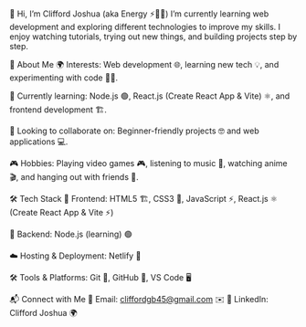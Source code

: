 👋 Hi, I’m Clifford Joshua (aka Energy ⚡🌌✨)
I’m currently learning web development and exploring different technologies to improve my skills. I enjoy watching tutorials, trying out new things, and building projects step by step.

🚀 About Me
🌍 Interests: Web development 🌐, learning new tech 💡, and experimenting with code 👨‍💻.

🎯 Currently learning: Node.js 🟢, React.js (Create React App & Vite) ⚛️, and frontend development 🏗️.

🤝 Looking to collaborate on: Beginner-friendly projects 🤓 and web applications 💻.

🎮 Hobbies: Playing video games 🎮, listening to music 🎵, watching anime 🎬, and hanging out with friends 🎉.

🛠️ Tech Stack
🎨 Frontend: HTML5 🏗️, CSS3 🎨, JavaScript ⚡, React.js ⚛️ (Create React App & Vite ⚡)

🔧 Backend: Node.js (learning) 🟢

☁️ Hosting & Deployment: Netlify 🚀

🛠️ Tools & Platforms: Git 🔗, GitHub 🐙, VS Code 🖥️

📬 Connect with Me
📧 Email: cliffordgb45@gmail.com ✉️
🔗 LinkedIn: Clifford Joshua 🌍
